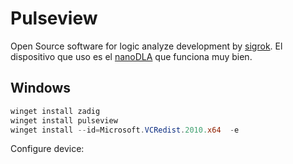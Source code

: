 # Pulseview

Open Source software for logic analyze development by [sigrok](https://sigrok.org/wiki/PulseView). El dispositivo que uso es el [nanoDLA](https://github.com/wuxx/nanoDLA) que funciona muy bien.

## Windows

```powershell
winget install zadig
winget install pulseview
winget install --id=Microsoft.VCRedist.2010.x64  -e
```

Configure device:

